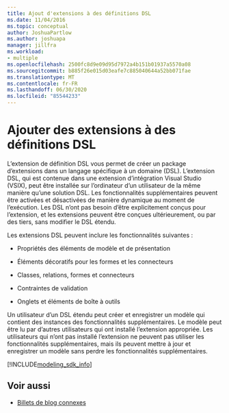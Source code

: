```yaml
---
title: Ajout d'extensions à des définitions DSL
ms.date: 11/04/2016
ms.topic: conceptual
author: JoshuaPartlow
ms.author: joshuapa
manager: jillfra
ms.workload:
- multiple
ms.openlocfilehash: 2500fc8d9e09d95d7972a4b151b01937a5570a08
ms.sourcegitcommit: b885f26e015d03eafe7c885040644a52bb071fae
ms.translationtype: MT
ms.contentlocale: fr-FR
ms.lasthandoff: 06/30/2020
ms.locfileid: "85544233"
---
```

# <a name="add-extensions-to-dsl-definitions"></a>Ajouter des extensions à des définitions DSL

L’extension de définition DSL vous permet de créer un package d’extensions dans un langage spécifique à un domaine (DSL). L’extension DSL, qui est contenue dans une extension d’intégration Visual Studio (VSIX), peut être installée sur l’ordinateur d’un utilisateur de la même manière qu’une solution DSL. Les fonctionnalités supplémentaires peuvent être activées et désactivées de manière dynamique au moment de l’exécution. Les DSL n’ont pas besoin d’être explicitement conçus pour l’extension, et les extensions peuvent être conçues ultérieurement, ou par des tiers, sans modifier le DSL étendu.

Les extensions DSL peuvent inclure les fonctionnalités suivantes :

- Propriétés des éléments de modèle et de présentation

- Éléments décoratifs pour les formes et les connecteurs

- Classes, relations, formes et connecteurs

- Contraintes de validation

- Onglets et éléments de boîte à outils

Un utilisateur d’un DSL étendu peut créer et enregistrer un modèle qui contient des instances des fonctionnalités supplémentaires. Le modèle peut être lu par d’autres utilisateurs qui ont installé l’extension appropriée. Les utilisateurs qui n’ont pas installé l’extension ne peuvent pas utiliser les fonctionnalités supplémentaires, mais ils peuvent mettre à jour et enregistrer un modèle sans perdre les fonctionnalités supplémentaires.

[!INCLUDE[modeling_sdk_info](includes/modeling_sdk_info.md)]

## <a name="see-also"></a>Voir aussi

- [Billets de blog connexes](https://devblogs.microsoft.com/devops/the-visual-studio-modeling-sdk-is-now-available-with-visual-studio-2017/)
